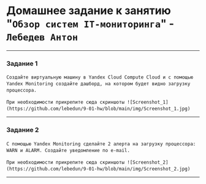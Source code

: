 # Домашнее задание к занятию "`Обзор систем IT-мониторинга`" - `Лебедев Антон`


---

### Задание 1

`Создайте виртуальную машину в Yandex Cloud Compute Cloud и с помощью Yandex Monitoring создайте дашборд, на котором будет видно загрузку процессора.`

`При необходимости прикрепитe сюда скриншоты
![Screenshot_1](https://github.com/lebedun/9-01-hw/blob/main/img/Screenshot_1.jpg)`


---

### Задание 2

`С помощью Yandex Monitoring сделайте 2 алерта на загрузку процессора: WARN и ALARM. Создайте уведомление по e-mail.`

`При необходимости прикрепитe сюда скриншоты
![Screenshot_2](https://github.com/lebedun/9-01-hw/blob/main/img/Screenshot_2.jpg)`


---
